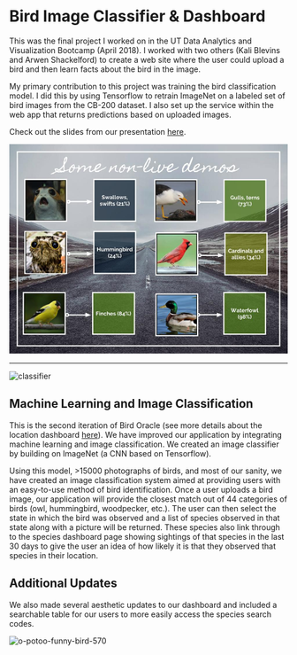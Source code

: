 # Bird Image Classifier & Dashboard

This was the final project I worked on in the UT Data Analytics and Visualization Bootcamp (April 2018). I worked with two others (Kali Blevins and Arwen Shackelford) to create a web site where the user could upload a bird and then learn facts about the bird in the image.

My primary contribution to this project was training the bird classification model. I did this by using Tensorflow to retrain ImageNet on a labeled set of bird images from the CB-200 dataset. I also set up the service within the web app that returns predictions based on uploaded images.

Check out the slides from our presentation [here](https://docs.google.com/presentation/d/1o_HdrxcCWDtsDdC9imitevN6N3dXZjYGZSTka6jimdM/edit?usp=sharing).

![Bird Classification Project](images/slide.jpg)


****


![classifier](images/classifier.png)



## Machine Learning and Image Classification
This is the second iteration of Bird Oracle (see more details about the location dashboard [here](https://github.com/kblevins/ideal-adventure)). We have improved our application by integrating machine learning and image classification. We created an image classifier by building on ImageNet (a CNN based on Tensorflow).

Using this model, >15000 photographs of birds, and most of our sanity, we have created an image classification system aimed at providing users with an easy-to-use method of bird identification. Once a user uploads a bird image, our application will provide the closest match out of 44 categories of birds (owl, hummingbird, woodpecker, etc.). The user can then select the state in which the bird was observed and a list of species observed in that state along with a picture will be returned. These species also link through to the species dashboard page showing sightings of that species in the last 30 days to give the user an idea of how likely it is that they observed that species in their location.



## Additional Updates
We also made several aesthetic updates to our dashboard and included a searchable table for our users to more easily access the species search codes. 



![o-potoo-funny-bird-570](https://user-images.githubusercontent.com/30611037/37501303-bb6933ae-289b-11e8-8387-1fdcc046ba2e.jpg)
